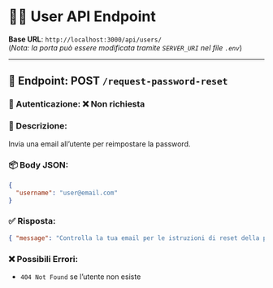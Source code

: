 
# 🧑‍💻 User API Endpoint

**Base URL**: `http://localhost:3000/api/users/`  
(*Nota: la porta può essere modificata tramite `SERVER_URI` nel file `.env`*)

---

## 📍 Endpoint: POST `/request-password-reset`

### 🔐 Autenticazione: ❌ Non richiesta

### 📝 Descrizione:
Invia una email all’utente per reimpostare la password.

### 📦 Body JSON:
```json
{
  "username": "user@email.com"
}
```

### ✅ Risposta:
```json
{ "message": "Controlla la tua email per le istruzioni di reset della password." }
```

### ❌ Possibili Errori:
- `404 Not Found` se l’utente non esiste
